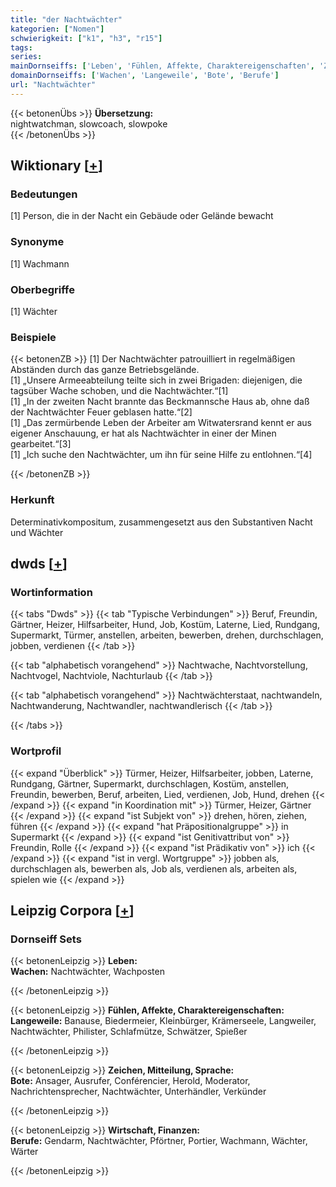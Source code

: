 ```yaml
---
title: "der Nachtwächter"
kategorien: ["Nomen"]
schwierigkeit: ["k1", "h3", "r15"]
tags:
series:
mainDornseiffs: ['Leben', 'Fühlen, Affekte, Charaktereigenschaften', 'Zeichen, Mitteilung, Sprache', 'Wirtschaft, Finanzen']
domainDornseiffs: ['Wachen', 'Langeweile', 'Bote', 'Berufe']
url: "Nachtwächter"
---
```


{{< betonenÜbs >}}
**Übersetzung:**  
nightwatchman, slowcoach, slowpoke  
{{< /betonenÜbs >}}

## Wiktionary [[+](https://de.wiktionary.org/wiki/Nachtwächter)]

### Bedeutungen
[1] Person, die in der Nacht ein Gebäude oder Gelände bewacht  

### Synonyme
[1] Wachmann  

### Oberbegriffe
[1] Wächter  

### Beispiele
{{< betonenZB >}}
[1] Der  Nachtwächter patrouilliert in regelmäßigen Abständen durch das ganze Betriebsgelände.  
[1] „Unsere Armeeabteilung teilte sich in zwei Brigaden: diejenigen, die tagsüber Wache schoben, und die Nachtwächter.“[1]  
[1] „In der zweiten Nacht brannte das Beckmannsche Haus ab, ohne daß der Nachtwächter Feuer geblasen hatte.“[2]  
[1] „Das zermürbende Leben der Arbeiter am Witwatersrand kennt er aus eigener Anschauung, er hat als Nachtwächter in einer der Minen gearbeitet.“[3]  
[1] „Ich suche den Nachtwächter, um ihn für seine Hilfe zu entlohnen.“[4]  

{{< /betonenZB >}}
### Herkunft
Determinativkompositum, zusammengesetzt aus den Substantiven Nacht und Wächter  



## dwds [[+](https://www.dwds.de/wb/Nachtwächter)]

### Wortinformation
{{< tabs "Dwds" >}}
{{< tab "Typische Verbindungen" >}}
Beruf, Freundin, Gärtner, Heizer, Hilfsarbeiter, Hund, Job, Kostüm, Laterne, Lied, Rundgang, Supermarkt, Türmer, anstellen, arbeiten, bewerben, drehen, durchschlagen, jobben, verdienen
{{< /tab >}}

{{< tab "alphabetisch vorangehend" >}}
Nachtwache, Nachtvorstellung, Nachtvogel, Nachtviole, Nachturlaub
{{< /tab >}}

{{< tab "alphabetisch vorangehend" >}}
Nachtwächterstaat, nachtwandeln, Nachtwanderung, Nachtwandler, nachtwandlerisch
{{< /tab >}}

{{< /tabs >}}

### Wortprofil
{{< expand "Überblick" >}} Türmer, Heizer, Hilfsarbeiter, jobben, Laterne, Rundgang, Gärtner, Supermarkt, durchschlagen, Kostüm, anstellen, Freundin, bewerben, Beruf, arbeiten, Lied, verdienen, Job, Hund, drehen {{< /expand >}}
{{< expand "in Koordination mit" >}} Türmer, Heizer, Gärtner {{< /expand >}}
{{< expand "ist Subjekt von" >}} drehen, hören, ziehen, führen {{< /expand >}}
{{< expand "hat Präpositionalgruppe" >}} in Supermarkt {{< /expand >}}
{{< expand "ist Genitivattribut von" >}} Freundin, Rolle {{< /expand >}}
{{< expand "ist Prädikativ von" >}} ich {{< /expand >}}
{{< expand "ist in vergl. Wortgruppe" >}} jobben als, durchschlagen als, bewerben als, Job als, verdienen als, arbeiten als, spielen wie {{< /expand >}}

## Leipzig Corpora [[+](https://corpora.uni-leipzig.de/en/res?word=Nachtwächter&corpusId=deu_newscrawl-public_2018)]

### Dornseiff Sets
{{< betonenLeipzig >}}
**Leben:**  
**Wachen:** Nachtwächter, Wachposten  

{{< /betonenLeipzig >}}


{{< betonenLeipzig >}}
**Fühlen, Affekte, Charaktereigenschaften:**  
**Langeweile:** Banause, Biedermeier, Kleinbürger, Krämerseele, Langweiler, Nachtwächter, Philister, Schlafmütze, Schwätzer, Spießer  

{{< /betonenLeipzig >}}


{{< betonenLeipzig >}}
**Zeichen, Mitteilung, Sprache:**  
**Bote:** Ansager, Ausrufer, Conférencier, Herold, Moderator, Nachrichtensprecher, Nachtwächter, Unterhändler, Verkünder  

{{< /betonenLeipzig >}}


{{< betonenLeipzig >}}
**Wirtschaft, Finanzen:**  
**Berufe:** Gendarm, Nachtwächter, Pförtner, Portier, Wachmann, Wächter, Wärter  

{{< /betonenLeipzig >}}
